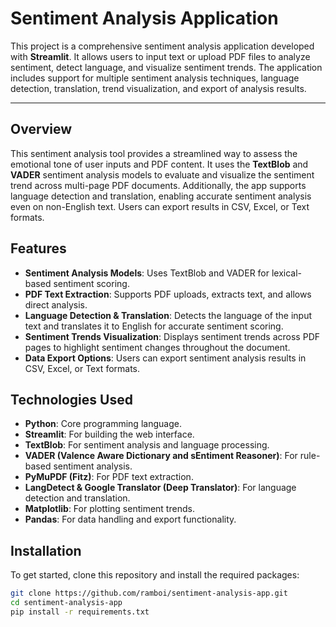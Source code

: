 # Sentiment Analysis Application

This project is a comprehensive sentiment analysis application developed with **Streamlit**. It allows users to input text or upload PDF files to analyze sentiment, detect language, and visualize sentiment trends. The application includes support for multiple sentiment analysis techniques, language detection, translation, trend visualization, and export of analysis results.

---

## Overview

This sentiment analysis tool provides a streamlined way to assess the emotional tone of user inputs and PDF content. It uses the **TextBlob** and **VADER** sentiment analysis models to evaluate and visualize the sentiment trend across multi-page PDF documents. Additionally, the app supports language detection and translation, enabling accurate sentiment analysis even on non-English text. Users can export results in CSV, Excel, or Text formats.

## Features

- **Sentiment Analysis Models**: Uses TextBlob and VADER for lexical-based sentiment scoring.
- **PDF Text Extraction**: Supports PDF uploads, extracts text, and allows direct analysis.
- **Language Detection & Translation**: Detects the language of the input text and translates it to English for accurate sentiment scoring.
- **Sentiment Trends Visualization**: Displays sentiment trends across PDF pages to highlight sentiment changes throughout the document.
- **Data Export Options**: Users can export sentiment analysis results in CSV, Excel, or Text formats.

## Technologies Used

- **Python**: Core programming language.
- **Streamlit**: For building the web interface.
- **TextBlob**: For sentiment analysis and language processing.
- **VADER (Valence Aware Dictionary and sEntiment Reasoner)**: For rule-based sentiment analysis.
- **PyMuPDF (Fitz)**: For PDF text extraction.
- **LangDetect & Google Translator (Deep Translator)**: For language detection and translation.
- **Matplotlib**: For plotting sentiment trends.
- **Pandas**: For data handling and export functionality.

## Installation

To get started, clone this repository and install the required packages:

```bash
git clone https://github.com/ramboi/sentiment-analysis-app.git
cd sentiment-analysis-app
pip install -r requirements.txt
